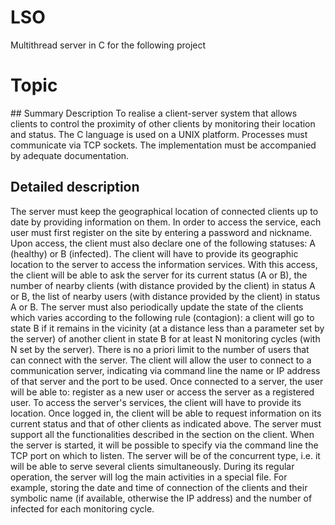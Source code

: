 # LSO

Multithread server in C for the following project

# Topic

## Summary Description
To realise a client-server system that allows clients to control the proximity of other clients by monitoring their location and status. The C language is used on a UNIX platform. Processes must communicate via TCP sockets. The implementation must be accompanied by adequate documentation.
## Detailed description
The server must keep the geographical location of connected clients up to date by providing information on them. In order to access the service, each user must first register on the site by entering a password and nickname. Upon access, the client must also declare one of the following statuses: A (healthy) or B (infected). The client will have to provide its geographic location to the server to access the information services. With this access, the client will be able to ask the server for its current status (A or B), the number of nearby clients (with distance provided by the client) in status A or B, the list of nearby users (with distance provided by the client) in status A or B. The server must also periodically update the state of the clients which varies according to the following rule (contagion): a client will go to state B if it remains in the vicinity (at a distance less than a parameter set by the server) of another client in state B for at least N monitoring cycles (with N set by the server).
There is no a priori limit to the number of users that can connect with the server. The client will allow the user to connect to a communication server, indicating via command line the name or IP address of that server and the port to be used. Once connected to a server, the user will be able to: register as a new user or access the server as a registered user. To access the server's services, the client will have to provide its location. Once logged in, the client will be able to request information on its current status and that of other clients as indicated above.
The server must support all the functionalities described in the section on the client. When the server is started, it will be possible to specify via the command line the TCP port on which to listen. The server will be of the concurrent type, i.e. it will be able to serve several clients simultaneously. During its regular operation, the server will log the main activities in a special file. For example, storing the date and time of connection of the clients and their symbolic name (if available, otherwise the IP address) and the number of infected for each monitoring cycle.

